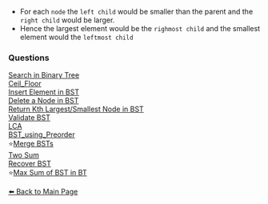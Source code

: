 - For each `node` the `left child` would be smaller than the parent and the `right child` would be larger.
- Hence the largest element would be the `righmost child` and the smallest element would the `leftmost child`


### Questions

[Search in Binary Tree](./BST/Search_in_BST.md)  
[Ceil_Floor](./BST/Ceil_Floor.md)  
[Insert Element in BST](./BST/Insert_into_BST.md)  
[Delete a Node in BST](./BST/Delete_Node_BST.md)  
[Return Kth Largest/Smallest Node in BST](./BST/Return_Kth_Node_BST.md)  
[Validate BST](./BST/Validate_BST.md)  
[LCA](./BST/LCA.md)  
[BST_using_Preorder](./BST/BST_using_Preorder.md)  
⭐[Merge BSTs](./BST/Merge_BST.md)   
[Two Sum](./BST/Two_Sum.md)  
[Recover BST](./BST/Recover_BST.md)  
⭐[Max Sum of BST in BT ](./BST/Max_BST_in_BT.md)


[⬅️ Back to Main Page](../README.md)